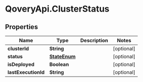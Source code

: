 # QoveryApi.ClusterStatus

## Properties

Name | Type | Description | Notes
------------ | ------------- | ------------- | -------------
**clusterId** | **String** |  | [optional] 
**status** | [**StateEnum**](StateEnum.md) |  | [optional] 
**isDeployed** | **Boolean** |  | [optional] 
**lastExecutionId** | **String** |  | [optional] 


